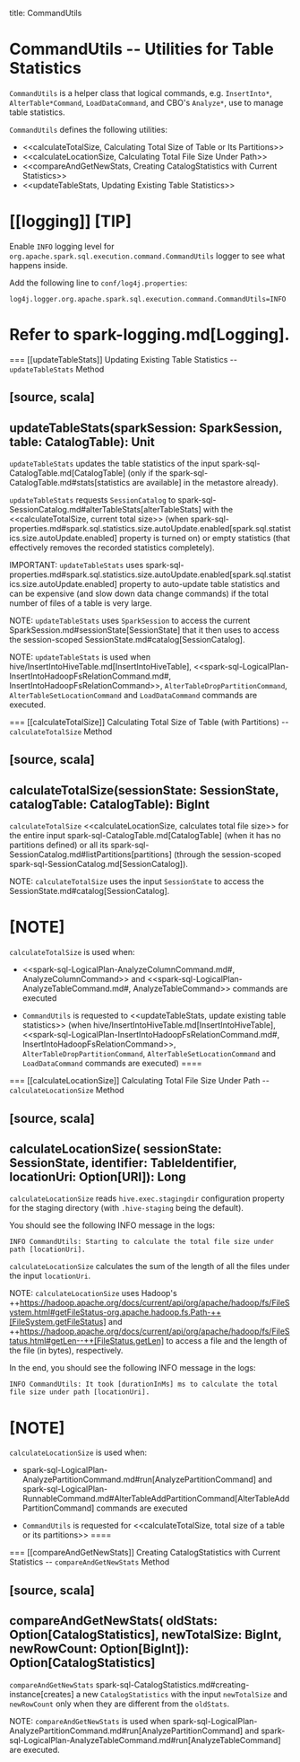 title: CommandUtils

# CommandUtils -- Utilities for Table Statistics

`CommandUtils` is a helper class that logical commands, e.g. `InsertInto*`, `AlterTable*Command`, `LoadDataCommand`, and CBO's `Analyze*`, use to manage table statistics.

`CommandUtils` defines the following utilities:

* <<calculateTotalSize, Calculating Total Size of Table or Its Partitions>>
* <<calculateLocationSize, Calculating Total File Size Under Path>>
* <<compareAndGetNewStats, Creating CatalogStatistics with Current Statistics>>
* <<updateTableStats, Updating Existing Table Statistics>>

[[logging]]
[TIP]
====
Enable `INFO` logging level for `org.apache.spark.sql.execution.command.CommandUtils` logger to see what happens inside.

Add the following line to `conf/log4j.properties`:

```
log4j.logger.org.apache.spark.sql.execution.command.CommandUtils=INFO
```

Refer to spark-logging.md[Logging].
====

=== [[updateTableStats]] Updating Existing Table Statistics -- `updateTableStats` Method

[source, scala]
----
updateTableStats(sparkSession: SparkSession, table: CatalogTable): Unit
----

`updateTableStats` updates the table statistics of the input spark-sql-CatalogTable.md[CatalogTable] (only if the spark-sql-CatalogTable.md#stats[statistics are available] in the metastore already).

`updateTableStats` requests `SessionCatalog` to spark-sql-SessionCatalog.md#alterTableStats[alterTableStats] with the <<calculateTotalSize, current total size>> (when spark-sql-properties.md#spark.sql.statistics.size.autoUpdate.enabled[spark.sql.statistics.size.autoUpdate.enabled] property is turned on) or empty statistics (that effectively removes the recorded statistics completely).

IMPORTANT: `updateTableStats` uses spark-sql-properties.md#spark.sql.statistics.size.autoUpdate.enabled[spark.sql.statistics.size.autoUpdate.enabled] property to auto-update table statistics and can be expensive (and slow down data change commands) if the total number of files of a table is very large.

NOTE: `updateTableStats` uses `SparkSession` to access the current SparkSession.md#sessionState[SessionState] that it then uses to access the session-scoped SessionState.md#catalog[SessionCatalog].

NOTE: `updateTableStats` is used when hive/InsertIntoHiveTable.md[InsertIntoHiveTable], <<spark-sql-LogicalPlan-InsertIntoHadoopFsRelationCommand.md#, InsertIntoHadoopFsRelationCommand>>, `AlterTableDropPartitionCommand`, `AlterTableSetLocationCommand` and `LoadDataCommand` commands are executed.

=== [[calculateTotalSize]] Calculating Total Size of Table (with Partitions) -- `calculateTotalSize` Method

[source, scala]
----
calculateTotalSize(sessionState: SessionState, catalogTable: CatalogTable): BigInt
----

`calculateTotalSize` <<calculateLocationSize, calculates total file size>> for the entire input spark-sql-CatalogTable.md[CatalogTable] (when it has no partitions defined) or all its spark-sql-SessionCatalog.md#listPartitions[partitions] (through the session-scoped spark-sql-SessionCatalog.md[SessionCatalog]).

NOTE: `calculateTotalSize` uses the input `SessionState` to access the SessionState.md#catalog[SessionCatalog].

[NOTE]
====
`calculateTotalSize` is used when:

* <<spark-sql-LogicalPlan-AnalyzeColumnCommand.md#, AnalyzeColumnCommand>> and <<spark-sql-LogicalPlan-AnalyzeTableCommand.md#, AnalyzeTableCommand>> commands are executed

* `CommandUtils` is requested to <<updateTableStats, update existing table statistics>> (when hive/InsertIntoHiveTable.md[InsertIntoHiveTable], <<spark-sql-LogicalPlan-InsertIntoHadoopFsRelationCommand.md#, InsertIntoHadoopFsRelationCommand>>, `AlterTableDropPartitionCommand`, `AlterTableSetLocationCommand` and `LoadDataCommand` commands are executed)
====

=== [[calculateLocationSize]] Calculating Total File Size Under Path -- `calculateLocationSize` Method

[source, scala]
----
calculateLocationSize(
  sessionState: SessionState,
  identifier: TableIdentifier,
  locationUri: Option[URI]): Long
----

`calculateLocationSize` reads `hive.exec.stagingdir` configuration property for the staging directory (with `.hive-staging` being the default).

You should see the following INFO message in the logs:

```
INFO CommandUtils: Starting to calculate the total file size under path [locationUri].
```

`calculateLocationSize` calculates the sum of the length of all the files under the input `locationUri`.

NOTE: `calculateLocationSize` uses Hadoop's ++https://hadoop.apache.org/docs/current/api/org/apache/hadoop/fs/FileSystem.html#getFileStatus-org.apache.hadoop.fs.Path-++[FileSystem.getFileStatus] and ++https://hadoop.apache.org/docs/current/api/org/apache/hadoop/fs/FileStatus.html#getLen--++[FileStatus.getLen] to access a file and the length of the file (in bytes), respectively.

In the end, you should see the following INFO message in the logs:

```
INFO CommandUtils: It took [durationInMs] ms to calculate the total file size under path [locationUri].
```

[NOTE]
====
`calculateLocationSize` is used when:

* spark-sql-LogicalPlan-AnalyzePartitionCommand.md#run[AnalyzePartitionCommand] and spark-sql-LogicalPlan-RunnableCommand.md#AlterTableAddPartitionCommand[AlterTableAddPartitionCommand] commands are executed

* `CommandUtils` is requested for <<calculateTotalSize, total size of a table or its partitions>>
====

=== [[compareAndGetNewStats]] Creating CatalogStatistics with Current Statistics -- `compareAndGetNewStats` Method

[source, scala]
----
compareAndGetNewStats(
  oldStats: Option[CatalogStatistics],
  newTotalSize: BigInt,
  newRowCount: Option[BigInt]): Option[CatalogStatistics]
----

`compareAndGetNewStats` spark-sql-CatalogStatistics.md#creating-instance[creates] a new `CatalogStatistics` with the input `newTotalSize` and `newRowCount` only when they are different from the `oldStats`.

NOTE: `compareAndGetNewStats` is used when spark-sql-LogicalPlan-AnalyzePartitionCommand.md#run[AnalyzePartitionCommand] and spark-sql-LogicalPlan-AnalyzeTableCommand.md#run[AnalyzeTableCommand] are executed.
